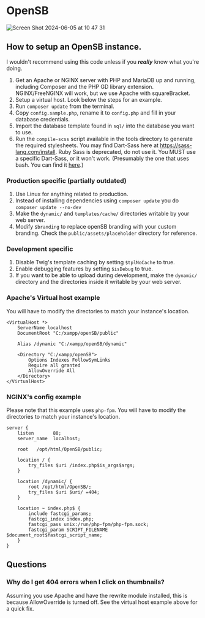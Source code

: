 # OpenSB
![Screen Shot 2024-06-05 at 10 47 31](https://github.com/bluffingo/OpenSB/assets/45898787/d3df00b8-204d-4488-a3d4-417bd22f7429)

## How to setup an OpenSB instance.

I wouldn't recommend using this code unless if you ***really*** know what you're doing.

1. Get an Apache or NGINX server with PHP and MariaDB up and running, including Composer and the PHP GD library extension. NGINX/FreeNGINX will work, but we use Apache with squareBracket.
1. Setup a virtual host. Look below the steps for an example.
1. Run `composer update` from the terminal.
1. Copy `config.sample.php`, rename it to `config.php` and fill in your database credentials.
1. Import the database template found in `sql/` into the database you want to use.
1. Run the `compile-scss` script available in the tools directory to generate the required stylesheets. You may find Dart-Sass here at https://sass-lang.com/install. Ruby Sass is deprecated, do not use it. You MUST use a specific Dart-Sass, or it won't work. (Presumably the one that uses bash. You can find it [here](https://github.com/sass/dart-sass/releases/).)

### Production specific (partially outdated)
1. Use Linux for anything related to production.
1. Instead of installing dependencies using `composer update` you do `composer update --no-dev`
1. Make the `dynamic/` and `templates/cache/` directories writable by your web server.
1. Modify `$branding` to replace openSB branding with your custom branding. Check the `public/assets/placeholder` directory for reference.

### Development specific

1. Disable Twig's template caching by setting `$tplNoCache` to true.
1. Enable debugging features by setting `$isDebug` to true.
1. If you want to be able to upload during development, make the `dynamic/` directory and the directories inside it writable by your web server.

### Apache's Virtual host example
You will have to modify the directories to match your instance's location.
```
<VirtualHost *> 
    ServerName localhost
    DocumentRoot "C:/xampp/openSB/public"

    Alias /dynamic "C:/xampp/openSB/dynamic"

    <Directory "C:/xampp/openSB">
        Options Indexes FollowSymLinks
        Require all granted
        AllowOverride All
    </Directory>
</VirtualHost>
```

### NGINX's config example
Please note that this example uses `php-fpm`.
You will have to modify the directories to match your instance's location.
```
server {
    listen       80;
    server_name  localhost;

    root   /opt/html/OpenSB/public;

    location / {
        try_files $uri /index.php$is_args$args;
    }

    location /dynamic/ {
        root /opt/html/OpenSB/;
        try_files $uri $uri/ =404;
    }

    location ~ index.php$ {
        include fastcgi_params;
        fastcgi_index index.php;
        fastcgi_pass unix:/run/php-fpm/php-fpm.sock;
        fastcgi_param SCRIPT_FILENAME $document_root$fastcgi_script_name;
    }
}
```

## Questions

### Why do I get 404 errors when I click on thumbnails?

Assuming you use Apache and have the rewrite module installed, this is because AllowOverride is turned off. See the virtual host example above for a quick fix.

